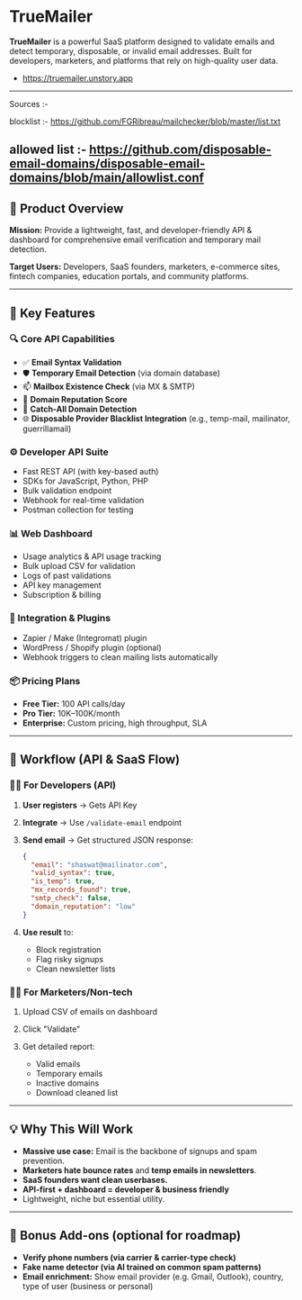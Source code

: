 # TrueMailer

**TrueMailer** is a powerful SaaS platform designed to validate emails and detect temporary, disposable, or invalid email addresses. Built for developers, marketers, and platforms that rely on high-quality user data.

- https://truemailer.unstory.app

---

Sources :-

blocklist :-
https://github.com/FGRibreau/mailchecker/blob/master/list.txt

allowed list :-
https://github.com/disposable-email-domains/disposable-email-domains/blob/main/allowlist.conf
---
## 🧠 Product Overview

**Mission:** Provide a lightweight, fast, and developer-friendly API & dashboard for comprehensive email verification and temporary mail detection.

**Target Users:** Developers, SaaS founders, marketers, e-commerce sites, fintech companies, education portals, and community platforms.

---

## 🚀 Key Features

### 🔍 Core API Capabilities

* ✅ **Email Syntax Validation**
* 🛡️ **Temporary Email Detection** (via domain database)
* 📫 **Mailbox Existence Check** (via MX & SMTP)
* 🧠 **Domain Reputation Score**
* 🧾 **Catch-All Domain Detection**
* 🌐 **Disposable Provider Blacklist Integration** (e.g., temp-mail, mailinator, guerrillamail)

### ⚙️ Developer API Suite

* Fast REST API (with key-based auth)
* SDKs for JavaScript, Python, PHP
* Bulk validation endpoint
* Webhook for real-time validation
* Postman collection for testing

### 📊 Web Dashboard

* Usage analytics & API usage tracking
* Bulk upload CSV for validation
* Logs of past validations
* API key management
* Subscription & billing

### 🧩 Integration & Plugins

* Zapier / Make (Integromat) plugin
* WordPress / Shopify plugin (optional)
* Webhook triggers to clean mailing lists automatically

### 📦 Pricing Plans

* **Free Tier:** 100 API calls/day
* **Pro Tier:** 10K–100K/month
* **Enterprise:** Custom pricing, high throughput, SLA

---

## 🔄 Workflow (API & SaaS Flow)

### 🧑‍💻 For Developers (API)

1. **User registers** → Gets API Key
2. **Integrate** → Use `/validate-email` endpoint
3. **Send email** → Get structured JSON response:

   ```json
   {
     "email": "shaswat@mailinator.com",
     "valid_syntax": true,
     "is_temp": true,
     "mx_records_found": true,
     "smtp_check": false,
     "domain_reputation": "low"
   }
   ```
4. **Use result** to:

   * Block registration
   * Flag risky signups
   * Clean newsletter lists

### 🧑‍💼 For Marketers/Non-tech

1. Upload CSV of emails on dashboard
2. Click "Validate"
3. Get detailed report:

   * Valid emails
   * Temporary emails
   * Inactive domains
   * Download cleaned list

---

## 💡 Why This Will Work

* **Massive use case:** Email is the backbone of signups and spam prevention.
* **Marketers hate bounce rates** and **temp emails in newsletters**.
* **SaaS founders want clean userbases.**
* **API-first + dashboard = developer & business friendly**
* Lightweight, niche but essential utility.

---

## 📣 Bonus Add-ons (optional for roadmap)

* **Verify phone numbers (via carrier & carrier-type check)**
* **Fake name detector (via AI trained on common spam patterns)**
* **Email enrichment:** Show email provider (e.g. Gmail, Outlook), country, type of user (business or personal)